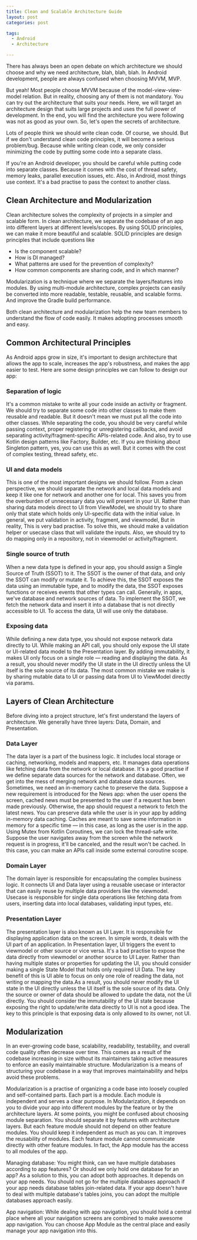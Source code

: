```yaml
---
title: Clean and Scalable Architecture Guide
layout: post
categories: post

tags:
  - Android
  - Architecture

---
```

There has always been an open debate on which architecture we should choose and why we need architecture, blah, blah, blah. In Android development, people are always confused when choosing MVVM, MVP.

But yeah! Most people choose MVVM because of the model-view-view-model relation. But in reality, choosing any of them is not mandatory. You can try out the architecture that suits your needs. Here, we will target an architecture design that suits large projects and uses the full power of development. In the end, you will find the architecture you were following was not as good as your own. So, let's open the secrets of architecture.

Lots of people think we should write clean code. Of course, we should. But if we don't understand clean code principles, it will become a serious problem/bug. Because while writing clean code, we only consider minimizing the code by putting some code into a separate class.

If you're an Android developer, you should be careful while putting code into separate classes. Because it comes with the cost of thread safety, memory leaks, parallel execution issues, etc. Also, in Android, most things use context. It's a bad practise to pass the context to another class.

## Clean Architecture and Modularization
Clean architecture solves the complexity of projects in a simpler and scalable form. In clean architecture, we separate the codebase of an app into different layers at different levels/scopes. By using SOLID principles, we can make it more beautiful and scalable. SOLID principles are design principles that include questions like

- Is the component scalable?
- How is DI managed?
- What patterns are used for the prevention of complexity?
- How common components are sharing code, and in which manner?

Modularization is a technique where we separate the layers/features into modules. By using multi-module architecture, complex projects can easily be converted into more readable, testable, reusable, and scalable forms. And improve the Gradle build performance.

Both clean architecture and modularization help the new team members to understand the flow of code easily. It makes adopting processes smooth and easy.

## Common Architectural Principles
As Android apps grow in size, it's important to design architecture that allows the app to scale, increases the app's robustness, and makes the app easier to test. Here are some design principles we can follow to design our app:

### Separation of logic
It's a common mistake to write all your code inside an activity or fragment. We should try to separate some code into other classes to make them reusable and readable. But it doesn't mean we must put all the code into other classes. While separating the code, you should be very careful while passing context, proper registering or unregistering callbacks, and avoid separating activity/fragment-specific APIs-related code. And also, try to use Kotlin design patterns like Factory, Builder, etc. If you are thinking about Singleton pattern, yes, you can use this as well. But it comes with the cost of complex testing, thread safety, etc.

### UI and data models
This is one of the most important designs we should follow. From a clean perspective, we should separate the network and local data models and keep it like one for network and another one for local. This saves you from the overburden of unnecessary data you will present in your UI. Rather than sharing data models direct to UI from ViewModel, we should try to share only that state which holds only UI-specific data with the initial value. In general, we put validation in activity, fragment, and viewmodel, But in reality, This is very bad practise. To solve this, we should make a validation helper or usecase class that will validate the inputs. Also, we should try to do mapping only in a repository, not in viewmodel or activity/fragment.

### Single source of truth
When a new data type is defined in your app, you should assign a Single Source of Truth (SSOT) to it. The SSOT is the owner of that data, and only the SSOT can modify or mutate it. To achieve this, the SSOT exposes the data using an immutable type, and to modify the data, the SSOT exposes functions or receives events that other types can call. Generally, in apps, we've database and network sources of data. To implement the SSOT, we fetch the network data and insert it into a database that is not directly accessible to UI. To access the data, UI will use only the database.

### Exposing data
While defining a new data type, you should not expose network data directly to UI. While making an API call, you should only expose the UI state or UI-related data model to the Presentation layer. By adding immutability, it makes UI only focus on a single role — reading and displaying the data. As a result, you should never modify the UI state in the UI directly unless the UI itself is the sole source of its data. The most common mistake we make is by sharing mutable data to UI or passing data from UI to ViewModel directly via params.

## Layers of Clean Architecture
Before diving into a project structure, let's first understand the layers of architecture. We generally have three layers: Data, Domain, and Presentation.

### Data Layer
The data layer is a part of the business logic. It includes local storage or caching, networking, models and mappers, etc. It manages data operations like fetching data from the network or local database. It's a good practise if we define separate data sources for the network and database. Often, we get into the mess of merging network and database data sources. Sometimes, we need an in-memory cache to preserve the data. Suppose a new requirement is introduced for the News app: when the user opens the screen, cached news must be presented to the user if a request has been made previously. Otherwise, the app should request a network to fetch the latest news. You can preserve data while the user is in your app by adding in-memory data caching. Caches are meant to save some information in memory for a specific time — in this case, as long as the user is in the app. Using Mutex from Kotlin Coroutines, we can lock the thread-safe write. Suppose the user navigates away from the screen while the network request is in progress, it'll be canceled, and the result won't be cached. In this case, you can make an APIs call inside some external coroutine scope.

### Domain Layer
The domain layer is responsible for encapsulating the complex business logic. It connects UI and Data layer using a reusable usecase or interactor that can easily reuse by multiple data providers like the viewmodel. Usecase is responsible for single data operations like fetching data from users, inserting data into local databases, validating input types, etc.

### Presentation Layer
The presentation layer is also known as UI Layer. It is responsible for displaying application data on the screen. In simple words, it deals with the UI part of an application. In Presentation layer, UI triggers the event to viewmodel or other source or vice versa. It's a bad practise to expose the data directly from viewmodel or another source to UI Layer. Rather than having multiple states or properties for updating the UI, you should consider making a single State Model that holds only required UI Data. The key benefit of this is UI able to focus on only one role of reading the data, not writing or mapping the data.As a result, you should never modify the UI state in the UI directly unless the UI itself is the sole source of its data. Only the source or owner of data should be allowed to update the data, not the UI directly. You should consider the immutability of the UI state because exposing the right to update/write data directly to UI is not a good idea. The key to this principle is that exposing data is only allowed to its owner, not UI.

## Modularization
In an ever-growing code base, scalability, readability, testability, and overall code quality often decrease over time. This comes as a result of the codebase increasing in size without its maintainers taking active measures to enforce an easily maintainable structure. Modularization is a means of structuring your codebase in a way that improves maintainability and helps avoid these problems.

Modularization is a practise of organizing a code base into loosely coupled and self-contained parts. Each part is a module. Each module is independent and serves a clear purpose. In Modularization, it depends on you to divide your app into different modules by the feature or by the architecture layers. At some points, you might be confused about choosing module separation. You should separate it by features with architecture layers. But each feature module should not depend on other feature modules. You should keep it independent as much as you can. It improves the reusability of modules. Each feature module cannot communicate directly with other feature modules. In fact, the App module has the access to all modules of the app.

Managing database: You might think, can we have multiple databases according to app features? Or should we only hold one database for an app? As a solution to this, you can adopt both approaches. It depends on your app needs. You should not go for the multiple databases approach if your app needs database tables join-related data. If your app doesn't have to deal with multiple database's tables joins, you can adopt the multiple databases approach easily.

App navigation: While dealing with app navigation, you should hold a central place where all your navigation screens are combined to make awesome app navigation. You can choose App Module as the central place and easily manage your app navigation into this.
